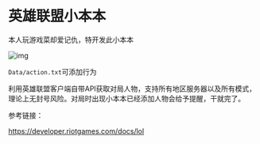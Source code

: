 # 英雄联盟小本本
本人玩游戏菜却爱记仇，特开发此小本本

![img](https://z3.ax1x.com/2021/05/17/g2Y9M9.png)

`Data/action.txt`可添加行为

利用英雄联盟客户端自带API获取对局人物，支持所有地区服务器以及所有模式，理论上无封号风险。对局时出现小本本已经添加人物会给予提醒，干就完了。


参考链接：

https://developer.riotgames.com/docs/lol
